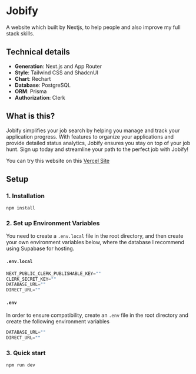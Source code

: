 # Jobify

A website which built by Nextjs, to help people and also improve my full stack skills.

## Technical details

- **Generation**: Next.js and App Router
- **Style**: Tailwind CSS and ShadcnUI
- **Chart**: Rechart
- **Database**: PostgreSQL
- **ORM**: Prisma
- **Authorization**: Clerk

## What is this?

Jobify simplifies your job search by helping you manage and track your application progress. With features to organize your applications and provide detailed status analytics, Jobify ensures you stay on top of your job hunt. Sign up today and streamline your path to the perfect job with Jobify!

You can try this website on this [Vercel Site](https://jobify-nine-tau.vercel.app/)

## Setup

### 1. Installation

```bash
npm install
```

### 2. Set up Environment Variables

You need to create a `.env.local` file in the root directory, and then create your own environment variables below, where the database I recommend using Supabase for hosting.

#### `.env.local`

```ts
NEXT_PUBLIC_CLERK_PUBLISHABLE_KEY=""
CLERK_SECRET_KEY=""
DATABASE_URL=""
DIRECT_URL=""
```

#### `.env`

In order to ensure compatibility, create an `.env` file in the root directory and create the following environment variables

```ts
DATABASE_URL=""
DIRECT_URL=""
```

### 3. Quick start

```bash
npm run dev
```







